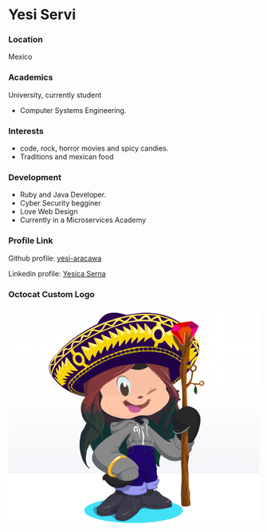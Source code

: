 # Yesi Servi

### Location
Mexico

### Academics
University, currently student
- Computer Systems Engineering.

### Interests
- code, rock, horror movies and spicy candies.
- Traditions and mexican food

### Development
- Ruby and Java Developer.
- Cyber Security begginer
- Love Web Design
- Currently in a Microservices Academy

### Profile Link
Github profile: [yesi-aracawa](https://github.com/yesi-aracawa)

Linkedin profile: [Yesica Serna](https://www.linkedin.com/in/yesica-serna-930000176/)

### Octocat Custom Logo
![Octo-yesi](../myOctocat/yesioctocat.png)
